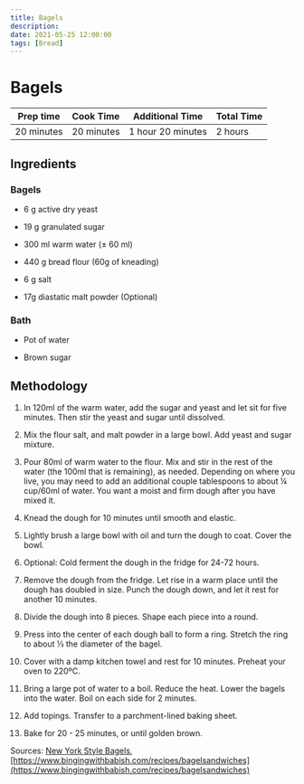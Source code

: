 ```yaml
---
title: Bagels
description:
date: 2021-05-25 12:00:00
tags: [Bread]
---
```


# Bagels

| Prep time     | Cook Time     | Additional Time   | Total Time    |
|---------------|---------------|-------------------|---------------|
| 20 minutes    | 20 minutes    | 1 hour 20 minutes | 2 hours       |

## Ingredients

### Bagels

- 6 g active dry yeast

- 19 g granulated sugar

- 300 ml warm water (± 60 ml)

- 440 g bread flour (60g of kneading)

- 6 g salt

- 17g diastatic malt powder (Optional)

### Bath

- Pot of water

- Brown sugar

## Methodology

1. In 120ml of the warm water, add the sugar and yeast and let sit for five minutes. Then stir the yeast and sugar until dissolved.

2. Mix the flour salt, and malt powder in a large bowl. Add yeast and sugar mixture.

3. Pour 80ml of warm water to the flour. Mix and stir in the rest of the water (the 100ml that is remaining), as needed. Depending on where you live, you may need to add an additional couple tablespoons to about ¼ cup/60ml of water. You want a moist and firm dough after you have mixed it.

4. Knead the dough for 10 minutes until smooth and elastic.

5. Lightly brush a large bowl with oil and turn the dough to coat. Cover the bowl.

6. Optional: Cold ferment the dough in the fridge for 24-72 hours.

7. Remove the dough from the fridge. Let rise in a warm place until the dough has doubled in size. Punch the dough down, and let it rest for another 10 minutes.

8. Divide the dough into 8 pieces. Shape each piece into a round.

9. Press into the center of each dough ball to form a ring. Stretch the ring to about ⅓ the diameter of the bagel.

10. Cover with a damp kitchen towel and rest for 10 minutes. Preheat your oven to 220ºC.

11. Bring a large pot of water to a boil. Reduce the heat. Lower the bagels into the water. Boil on each side for 2 minutes.

12. Add topings. Transfer to a parchment-lined baking sheet.

13. Bake for 20 - 25 minutes, or until golden brown.


Sources: [New York Style Bagels](https://www.sophisticatedgourmet.com/2009/10/new-york-style-bagel-recipe/), [https://www.bingingwithbabish.com/recipes/bagelsandwiches](https://www.bingingwithbabish.com/recipes/bagelsandwiches)
